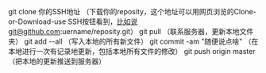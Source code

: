git clone 你的SSH地址 （下载你的reposity，这个地址可以用网页浏览的Clone-or-Download-use SSH按钮看到，比如说git@github.com:uername/reposity.git）
git pull （联系服务器，更新本地文件夹）
git add --all （写入本地的所有新文件）
git commit -am "随便说点啥" （在本地进行一次有记录地更新，包括本地所有文件的修改）
git push origin master （把本地的更新推送到服务器）
